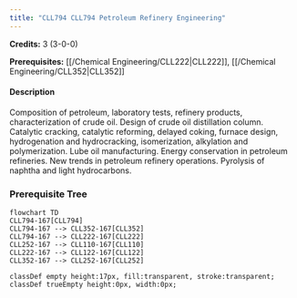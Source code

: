 ```yaml
---
title: "CLL794 CLL794 Petroleum Refinery Engineering"
---
```

**Credits:** 3 (3-0-0)

**Prerequisites:** [[/Chemical Engineering/CLL222|CLL222]], [[/Chemical Engineering/CLL352|CLL352]]

#### Description
Composition of petroleum, laboratory tests, refinery products, characterization of crude oil. Design of crude oil distillation column. Catalytic cracking, catalytic reforming, delayed coking, furnace design, hydrogenation and hydrocracking, isomerization, alkylation and polymerization. Lube oil manufacturing. Energy conservation in petroleum refineries. New trends in petroleum refinery operations. Pyrolysis of naphtha and light hydrocarbons.

### Prerequisite Tree

```mermaid
flowchart TD
CLL794-167[CLL794]
CLL794-167 --> CLL352-167[CLL352]
CLL794-167 --> CLL222-167[CLL222]
CLL252-167 --> CLL110-167[CLL110]
CLL222-167 --> CLL122-167[CLL122]
CLL352-167 --> CLL252-167[CLL252]

classDef empty height:17px, fill:transparent, stroke:transparent;
classDef trueEmpty height:0px, width:0px;
```